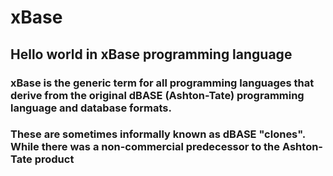# xBase
## Hello world in xBase programming language

### xBase is the generic term for all programming languages that derive from the original dBASE (Ashton-Tate) programming language and database formats.

### These are sometimes informally known as dBASE "clones". While there was a non-commercial predecessor to the Ashton-Tate product
